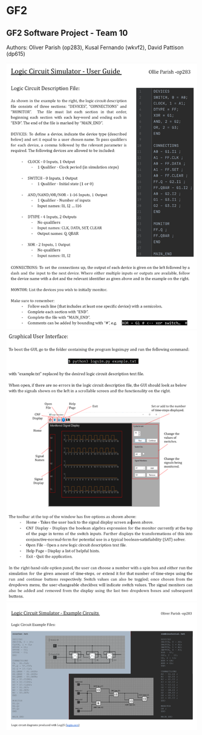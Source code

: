 # GF2
## GF2 Software Project - Team 10 

Authors: Oliver Parish (op283), Kusal Fernando (wkvf2), David Pattison (dp615)

![text](https://github.com/ollieparish/image_hosting/blob/main/logic_usr_guide1.png?raw=true)
![text](https://github.com/ollieparish/image_hosting/blob/main/logic_usr_guide2.png?raw=true)
![text](https://github.com/ollieparish/image_hosting/blob/main/logic_ex_circ.png?raw=true)


